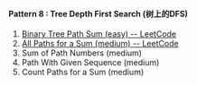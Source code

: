 #### Pattern 8 : Tree Depth First Search (树上的DFS)
1. [Binary Tree Path Sum (easy) -- LeetCode](https://leetcode.com/problems/path-sum/)
2. [All Paths for a Sum (medium) -- LeetCode](https://leetcode.com/problems/path-sum-ii/)
3. Sum of Path Numbers (medium)
4. Path With Given Sequence (medium)
5. Count Paths for a Sum (medium)
